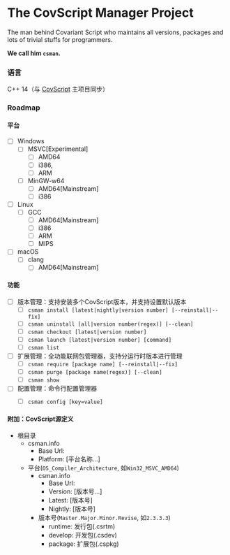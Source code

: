 # The CovScript Manager Project

The man behind Covariant Script who maintains all versions, packages and lots of trivial stuffs for programmers.

**We call him `csman`.**

### 语言

C++ 14（与 [CovScript](https://github.com/covscript/covscript) 主项目同步）

### Roadmap

#### 平台
- [ ] Windows
    - [ ] MSVC[Experimental]
        - [ ] AMD64
        - [ ] i386,
        - [ ] ARM
    - [ ] MinGW-w64
        - [ ] AMD64[Mainstream]
        - [ ] i386
- [ ] Linux
    - [ ] GCC
        - [ ] AMD64[Mainstream]
        - [ ] i386
        - [ ] ARM
        - [ ] MIPS
- [ ] macOS
    - [ ] clang
        - [ ] AMD64[Mainstream]

#### 功能

- [ ] 版本管理：支持安装多个CovScript版本，并支持设置默认版本  
    - [ ] `csman install [latest|nightly|version number] [--reinstall|--fix]`  
    - [ ] `csman uninstall [all|version number(regex)] [--clean]`  
    - [ ] `csman checkout [latest|version number]`  
    - [ ] `csman launch [latest|version number] [command]`  
    - [ ] `csman list`
- [ ] 扩展管理：全功能联网包管理器，支持分运行时版本进行管理  
  - [ ] `csman require [package name] [--reinstall|--fix]`  
  - [ ] `csman purge [package name(regex)] [--clean]`  
  - [ ] `csman show`
- [ ] 配置管理：命令行配置管理器  
  - [ ] `csman config [key=value]`


#### 附加：CovScript源定义

- 根目录
    - csman.info
        - Base Url:
        - Platform: [平台名称...]
    - 平台(`OS_Compiler_Architecture`, 如`Win32_MSVC_AMD64`)
        - csman.info
            - Base Url:
            - Version: [版本号...]
            - Latest: [版本号]
            - Nightly: [版本号]
        - 版本号(`Master.Major.Minor.Revise`, 如`2.3.3.3`)
            - runtime: 发行包(.csrtm)
            - develop: 开发包(.csdev)
            - package: 扩展包(.cspkg)

